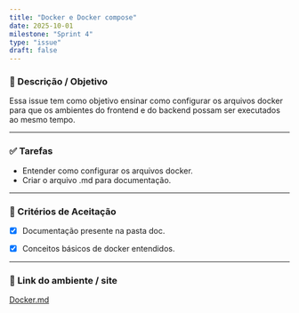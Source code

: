 ```yaml
---
title: "Docker e Docker compose"
date: 2025-10-01
milestone: "Sprint 4"
type: "issue"
draft: false
---
```


### 📝 Descrição / Objetivo  
Essa issue tem como  objetivo ensinar como configurar os arquivos docker para que os ambientes do frontend e do backend possam ser executados ao mesmo tempo. 

---

### ✅ Tarefas  
- Entender como configurar os arquivos docker. 
- Criar o arquivo .md para documentação.

---

### 📌 Critérios de Aceitação  
- [x] Documentação presente na pasta doc.
- [x] Conceitos básicos de docker entendidos.


---

### 🔗 Link do ambiente / site  
[Docker.md](https://github.com/unb-mds/2025-2-OncoMap/blob/main/doc/frontend/Docker/Docker.md)


